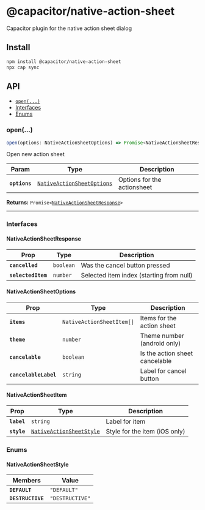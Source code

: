 # @capacitor/native-action-sheet

Capacitor plugin for the native action sheet dialog

## Install

```bash
npm install @capacitor/native-action-sheet
npx cap sync
```

## API

<docgen-index>

* [`open(...)`](#open)
* [Interfaces](#interfaces)
* [Enums](#enums)

</docgen-index>

<docgen-api>
<!--Update the source file JSDoc comments and rerun docgen to update the docs below-->

### open(...)

```typescript
open(options: NativeActionSheetOptions) => Promise<NativeActionSheetResponse>
```

Open new action sheet

| Param         | Type                                                                          | Description                 |
| ------------- | ----------------------------------------------------------------------------- | --------------------------- |
| **`options`** | <code><a href="#nativeactionsheetoptions">NativeActionSheetOptions</a></code> | Options for the actionsheet |

**Returns:** <code>Promise&lt;<a href="#nativeactionsheetresponse">NativeActionSheetResponse</a>&gt;</code>

--------------------


### Interfaces


#### NativeActionSheetResponse

| Prop               | Type                 | Description                              |
| ------------------ | -------------------- | ---------------------------------------- |
| **`cancelled`**    | <code>boolean</code> | Was the cancel button pressed            |
| **`selectedItem`** | <code>number</code>  | Selected item index (starting from null) |


#### NativeActionSheetOptions

| Prop                  | Type                                 | Description                    |
| --------------------- | ------------------------------------ | ------------------------------ |
| **`items`**           | <code>NativeActionSheetItem[]</code> | Items for the action sheet     |
| **`theme`**           | <code>number</code>                  | Theme number (android only)    |
| **`cancelable`**      | <code>boolean</code>                 | Is the action sheet cancelable |
| **`cancelableLabel`** | <code>string</code>                  | Label for cancel button        |


#### NativeActionSheetItem

| Prop        | Type                                                                      | Description                   |
| ----------- | ------------------------------------------------------------------------- | ----------------------------- |
| **`label`** | <code>string</code>                                                       | Label for item                |
| **`style`** | <code><a href="#nativeactionsheetstyle">NativeActionSheetStyle</a></code> | Style for the item (iOS only) |


### Enums


#### NativeActionSheetStyle

| Members           | Value                      |
| ----------------- | -------------------------- |
| **`DEFAULT`**     | <code>"DEFAULT"</code>     |
| **`DESTRUCTIVE`** | <code>"DESTRUCTIVE"</code> |

</docgen-api>
